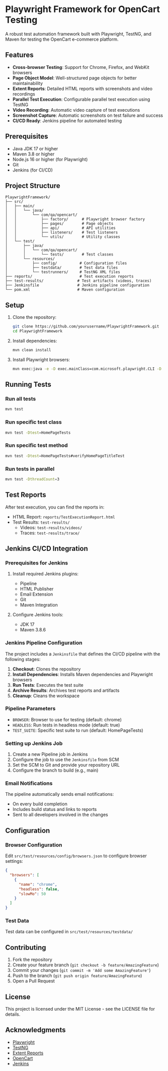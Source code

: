 # Playwright Framework for OpenCart Testing

A robust test automation framework built with Playwright, TestNG, and Maven for testing the OpenCart e-commerce platform.

## Features

- **Cross-browser Testing**: Support for Chrome, Firefox, and WebKit browsers
- **Page Object Model**: Well-structured page objects for better maintainability
- **Extent Reports**: Detailed HTML reports with screenshots and video recordings
- **Parallel Test Execution**: Configurable parallel test execution using TestNG
- **Video Recording**: Automatic video capture of test executions
- **Screenshot Capture**: Automatic screenshots on test failure and success
- **CI/CD Ready**: Jenkins pipeline for automated testing

## Prerequisites

- Java JDK 17 or higher
- Maven 3.8 or higher
- Node.js 16 or higher (for Playwright)
- Git
- Jenkins (for CI/CD)

## Project Structure

```
PlaywrightFramework/
├── src/
│   ├── main/
│   │   └── java/
│   │       └── com/qa/opencart/
│   │           ├── factory/      # Playwright browser factory
│   │           ├── pages/        # Page objects
│   │           ├── api/          # API utilities
│   │           ├── listeners/    # Test listeners
│   │           └── utils/        # Utility classes
│   └── test/
│       ├── java/
│       │   └── com/qa/opencart/
│       │       └── tests/        # Test classes
│       └── resources/
│           ├── config/          # Configuration files
│           ├── testdata/        # Test data files
│           └── testrunners/     # TestNG XML files
├── reports/                     # Test execution reports
├── test-results/               # Test artifacts (videos, traces)
├── Jenkinsfile                 # Jenkins pipeline configuration
└── pom.xml                     # Maven configuration
```

## Setup

1. Clone the repository:
   ```bash
   git clone https://github.com/yourusername/PlaywrightFramework.git
   cd PlaywrightFramework
   ```

2. Install dependencies:
   ```bash
   mvn clean install
   ```

3. Install Playwright browsers:
   ```bash
   mvn exec:java -e -D exec.mainClass=com.microsoft.playwright.CLI -D exec.args="install"
   ```

## Running Tests

### Run all tests
```bash
mvn test
```

### Run specific test class
```bash
mvn test -Dtest=HomePageTests
```

### Run specific test method
```bash
mvn test -Dtest=HomePageTests#verifyHomePageTitleTest
```

### Run tests in parallel
```bash
mvn test -DthreadCount=3
```

## Test Reports

After test execution, you can find the reports in:
- HTML Report: `reports/TestExecutionReport.html`
- Test Results: `test-results/`
  - Videos: `test-results/videos/`
  - Traces: `test-results/trace/`

## Jenkins CI/CD Integration

### Prerequisites for Jenkins

1. Install required Jenkins plugins:
   - Pipeline
   - HTML Publisher
   - Email Extension
   - Git
   - Maven Integration

2. Configure Jenkins tools:
   - JDK 17
   - Maven 3.8.6

### Jenkins Pipeline Configuration

The project includes a `Jenkinsfile` that defines the CI/CD pipeline with the following stages:

1. **Checkout**: Clones the repository
2. **Install Dependencies**: Installs Maven dependencies and Playwright browsers
3. **Run Tests**: Executes the test suite
4. **Archive Results**: Archives test reports and artifacts
5. **Cleanup**: Cleans the workspace

### Pipeline Parameters

- `BROWSER`: Browser to use for testing (default: chrome)
- `HEADLESS`: Run tests in headless mode (default: true)
- `TEST_SUITE`: Specific test suite to run (default: HomePageTests)

### Setting up Jenkins Job

1. Create a new Pipeline job in Jenkins
2. Configure the job to use the `Jenkinsfile` from SCM
3. Set the SCM to Git and provide your repository URL
4. Configure the branch to build (e.g., main)

### Email Notifications

The pipeline automatically sends email notifications:
- On every build completion
- Includes build status and links to reports
- Sent to all developers involved in the changes

## Configuration

### Browser Configuration
Edit `src/test/resources/config/browsers.json` to configure browser settings:
```json
{
  "browsers": [
    {
      "name": "chrome",
      "headless": false,
      "slowMo": 50
    }
  ]
}
```

### Test Data
Test data can be configured in `src/test/resources/testdata/`

## Contributing

1. Fork the repository
2. Create your feature branch (`git checkout -b feature/AmazingFeature`)
3. Commit your changes (`git commit -m 'Add some AmazingFeature'`)
4. Push to the branch (`git push origin feature/AmazingFeature`)
5. Open a Pull Request

## License

This project is licensed under the MIT License - see the LICENSE file for details.

## Acknowledgments

- [Playwright](https://playwright.dev/)
- [TestNG](https://testng.org/)
- [Extent Reports](https://www.extentreports.com/)
- [OpenCart](https://www.opencart.com/)
- [Jenkins](https://www.jenkins.io/) 


